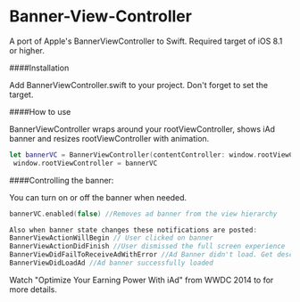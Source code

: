 # Banner-View-Controller

A port of Apple's BannerViewController to Swift. Required target of iOS 8.1 or higher.

####Installation

Add BannerViewController.swift to your project. Don't forget to set the target.

####How to use

BannerViewController wraps around your rootViewController, shows iAd banner and resizes rootViewController with animation.

```swift
let bannerVC = BannerViewController(contentController: window.rootViewController)
 window.rootViewController = bannerVC
```

####Controlling the banner:

You can turn on or off the banner when needed.

```swift
bannerVC.enabled(false) //Removes ad banner from the view hierarchy 
```

```swift
Also when banner state changes these notifications are posted:
BannerViewActionWillBegin // User clicked on banner
BannerViewActionDidFinish //User dismissed the full screen experience
BannerViewDidFailToReceiveAdWithError //Ad Banner didn't load. Get description of error from userinfo["error"]
BannerViewDidLoadAd //Ad banner successfully loaded
```

Watch "Optimize Your Earning Power With iAd" from WWDC 2014 to for more details.
